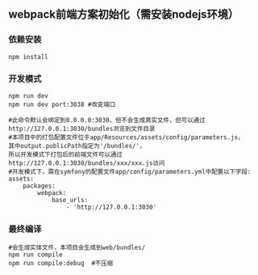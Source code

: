 ## webpack前端方案初始化（需安装nodejs环境）

### 依赖安装

```
npm install
```

### 开发模式

```
npm run dev
npm run dev port:3038 #改变端口
```

```
#此命令默认会绑定到0.0.0.0:3030，但不会生成真实文件，但可以通过http://127.0.0.1:3030/bundles浏览到文件目录
#本项目中的打包配置文件位于app/Resources/assets/config/parameters.js，
其中output.publicPath指定为'/bundles/'，
所以开发模式下打包后的前端文件可以通过http://127.0.0.1:3030/bundles/xxx/xxx.js访问
#开发模式下，需在symfony的配置文件app/config/parameters.yml中配置以下字段:
assets:
    packages:
        webpack:
            base_urls:
                - 'http://127.0.0.1:3030'
```

### 最终编译

```
#会生成实体文件，本项目会生成到web/bundles/
npm run compile
npm run compile:debug  #不压缩
```
